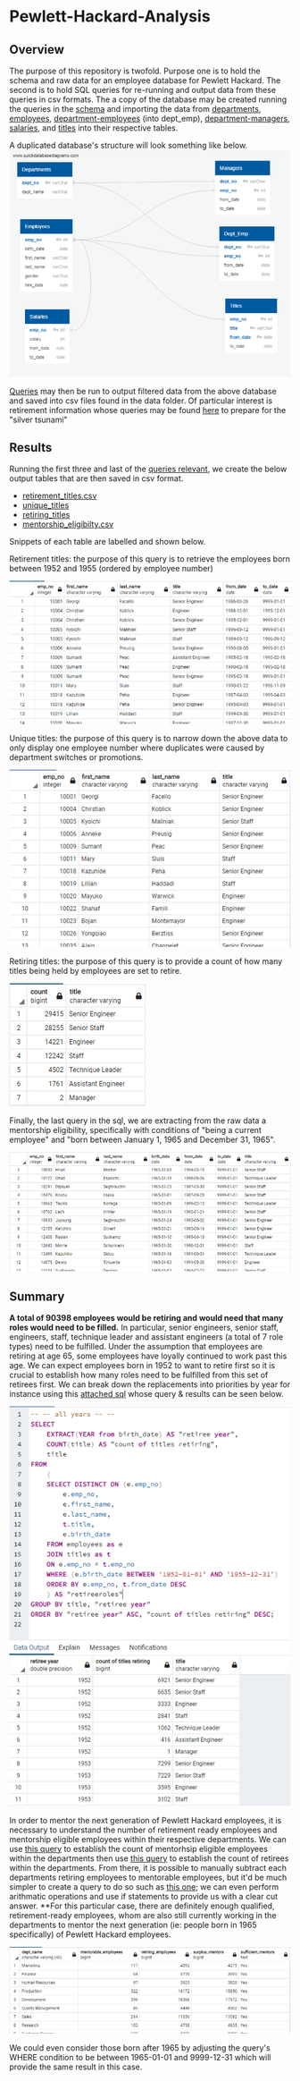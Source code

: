 # Pewlett-Hackard-Analysis

## Overview

The purpose of this repository is twofold. Purpose one is to hold the schema and raw data for an employee database for Pewlett Hackard. The second is to hold SQL queries for re-running and output data from these queries in csv formats. The a copy of the database may be created running the queries in the [schema](/schema.sql) and importing the data from [departments](/Data/departments.csv), [employees](/Data/employees.csv), [department-employees](/Data/dapt_emp.csv) (into dept_emp), [department-managers](/Data/dept_manager.csv), [salaries](/Data/salaries.csv), and [titles](/Data/titles.csv) into their respective tables. 

A duplicated database's structure will look something like below. 
![EmployeeDB.png](/EmployeeDB.png)

[Queries](/Queries/queries.sql) may then be run to output filtered data from the above database and saved into csv files found in the data folder. Of particular interest is retirement information whose queries may be found [here](/Queries/Employee_database_challenge.sql) to prepare for the "silver tsunami"

## Results

Running the first three and last of the [queries relevant](/Queries/Employee_database_challenge.sql), we create the below output tables that are then saved in csv format.
* [retirement_titles.csv](/Data/retirement_titles.csv)
* [unique_titles](/Data/unique_titles.csv)
* [retiring_titles](/Data/retiring_titles.csv)
* [mentorship_eligibilty.csv](/Data/mentorship_eligibilty.csv)

Snippets of each table are labelled and shown below.

Retirement titles: the purpose of this query is to retrieve the employees born between 1952 and 1955 (ordered by employee number) 

![retirement_titles](/retirement_titles.png)

Unique titles: the purpose of this query is to narrow down the above data to only display one employee number where duplicates were caused by department switches or promotions.

![unique_titles](/unique_titles.png)

Retiring titles: the purpose of this query is to provide a count of how many titles being held by employees are set to retire.

![retiring_titles](/retiring_titles.png)

Finally, the last query in the sql, we are extracting from the raw data a mentorship eligibility, specifically with conditions of "being a current employee" and "born between January 1, 1965 and December 31, 1965".

![mentorship_eligibilty](/mentorship_eligibilty.png)

## Summary

**A total of 90398 employees would be retiring and would need that many roles would need to be filled.** In particular, senior engineers, senior staff, engineers, staff, technique leader and assistant engineers (a total of 7 role types) need to be fulfilled. Under the assumption that employees are retiring at age 65, some employees have loyally continued to work past this age. We can expect employees born in 1952 to want to retire first so it is crucial to establish how many roles need to be fulfilled from this set of retirees first. We can break down the replacements into priorities by year for instance using this [attached sql](/Queries/RetirementTitlesByYear.sql) whose query & results can be seen below.

![RetirementTitlesByYear](RetirementTitlesByYear.png)

In order to mentor the next generation of Pewlett Hackard employees, it is necessary to understand the number of retirement ready employees and mentorship eligible employees within their respective departments. We can use [this query](/Queries/CountMentorshipEligibiltyByDept.sql) to establish the count of mentorhsip eligible employees within the departments then use [this query](/Queries/CountRetiringByDept.sql) to establish the count of retirees within the departments. From there, it is possible to manually subtract each departments retiring employees to mentorable employees, but it'd be much simpler to create a query to do so such as [this one](/Queries/MentorsAvailable.sql); we can even perform arithmatic operations and use if statements to provide us with a clear cut answer. **For this particular case, there are definitely enough qualified, retirement-ready employees, whom are also still currently working in the departments to mentor the next generation (ie: people born in 1965 specifically) of Pewlett Hackard employees.

![Mentor to Mentoree](/mentor_to_mentoree.png)

We could even consider those born after 1965 by adjusting the query's WHERE condition to be between 1965-01-01 and 9999-12-31 which will provide the same result in this case.

